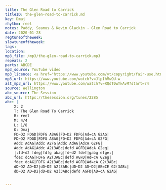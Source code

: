 ```yaml
---
title: The Glen Road to Carrick
titleID: the-glen-road-to-carrick.md
key: Dmaj
rhythm: reel
notes: Paddy, Seamus & Kevin Glackin - Glen Road to Carrick
date: 2020-01-28
regtuneoftheweek:
slowtuneoftheweek:
tags:
location:
mp3_file: /mp3/the-glen-road-to-carrick.mp3
repeats: 2
parts: ABCDE
mp3_source: YouTube video
mp3_licence: <a href="https://www.youtube.com/yt/copyright/fair-use.html">YouTube Fair Use</a>
mp3_url: https://www.youtube.com/watch?v=JlpIhMwQU-w
alt_mp3_url: https://www.youtube.com/watch?v=RQdT0wYkAvM?start=74
source: Wellington
abc_source: The Session
abc_url: https://thesession.org/tunes/2285
abc: |
    X: 2
    T: The Glen Road To Carrick
    R: reel
    M: 4/4
    L: 1/8
    K: Dmaj
    FD~D2 FDGD|FDFG ABAG|FD~D2 FDFG|Ad=cA G2AG|
    FD~D2 FDGD|FDFG ABAG|FD~D2 FDFG|Ad=cA G2FG|
    Addc AdAG|Addc A2FG|Addc AdAG|AdcA G2FG|
    Addc AdAG|Addc A2(3ABc|defd AGFD|AdcA G2eg|
    |:fd~d2 fdeg|fdfg abag|fd~d2 fdef|gabg efge:|
    fdec dcAG|FDFG A2(3ABc|defd AGFD|Ad=cA G2eg|
    fdec dcAG|FDFG A2(3ABc|defd AGFD|Ad=cA G2(3ABc|
    dD~D2 AD~D2|dD~D2 A2(3ABc|dD~D2 AD~D2|GE=CE G2(3ABc|
    dD~D2 AD~D2|dD~D2 A2(3ABc|defd AGFD|AD=cA G2AG|


---
```

